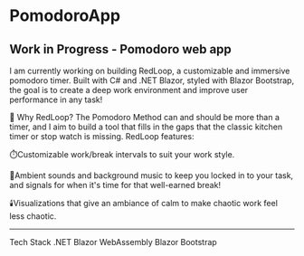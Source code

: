 # PomodoroApp
Work in Progress - Pomodoro web app
---
I am currently working on building RedLoop, a customizable and immersive pomodoro timer. Built with C# and .NET Blazor, styled with Blazor Bootstrap, the goal is to create a deep work environment and improve user performance in any task!

🧠 Why RedLoop?
The Pomodoro Method can and should be more than a timer, and I aim to build a tool that fills in the gaps that the classic kitchen timer or stop watch is missing. RedLoop features: 

⏱️Customizable work/break intervals to suit your work style.

🎵Ambient sounds and background music to keep you locked in to your task, and signals for when it's time for that well-earned break!

🕯️Visualizations that give an ambiance of calm to make chaotic work feel less chaotic.

---
Tech Stack
.NET Blazor WebAssembly
Blazor Bootstrap
